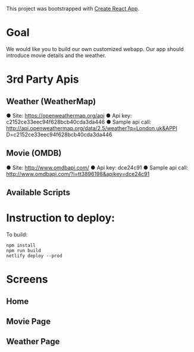 This project was bootstrapped with [Create React App](https://github.com/facebook/create-react-app).

# Goal

We would like you to build our own customized webapp.
Our app should introduce movie details and the weather.

# 3rd Party Apis

## Weather (WeatherMap)

● Site: https://openweathermap.org/api
● Api key: c2152ce33eec94f628bcb40cda3da446
● Sample api call:
http://api.openweathermap.org/data/2.5/weather?q=London,uk&APPI
D=c2152ce33eec94f628bcb40cda3da446

## Movie (OMDB)
● Site: http://www.omdbapi.com/
● Api key: dce24c91
● Sample api call:
http://www.omdbapi.com/?i=tt3896198&apikey=dce24c91

## Available Scripts

# Instruction to deploy:

To build:
```
npm install
npm run build
netlify deploy --prod
```

# Screens

## Home

## Movie Page

## Weather Page